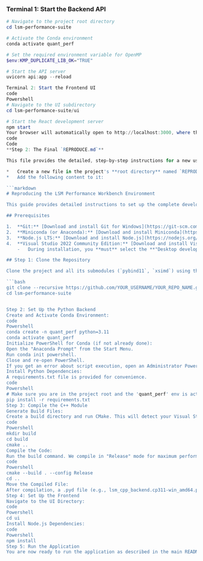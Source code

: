 ### Terminal 1: Start the Backend API

```powershell
# Navigate to the project root directory
cd lsm-performance-suite

# Activate the Conda environment
conda activate quant_perf

# Set the required environment variable for OpenMP
$env:KMP_DUPLICATE_LIB_OK="TRUE"

# Start the API server
uvicorn api:app --reload

Terminal 2: Start the Frontend UI
code
Powershell
# Navigate to the UI subdirectory
cd lsm-performance-suite/ui

# Start the React development server
npm start
Your browser will automatically open to http://localhost:3000, where the application will be running.
code
Code
**Step 2: The Final `REPRODUCE.md`**

This file provides the detailed, step-by-step instructions for a new user to set up your project from scratch on a Windows machine.

*   Create a new file in the project's **root directory** named `REPRODUCE.md`.
*   Add the following content to it:

```markdown
# Reproducing the LSM Performance Workbench Environment

This guide provides detailed instructions to set up the complete development environment for this project on a Windows machine.

## Prerequisites

1.  **Git:** [Download and install Git for Windows](https://git-scm.com/download/win).
2.  **Miniconda (or Anaconda):** [Download and install Miniconda](https://docs.conda.io/en/latest/miniconda.html). This is used for managing the Python environment.
3.  **Node.js LTS:** [Download and install Node.js](https://nodejs.org/). This is used for the frontend React application.
4.  **Visual Studio 2022 Community Edition:** [Download and install Visual Studio Community](https://visualstudio.microsoft.com/downloads/). This is required for the C++ compiler (MSVC).
    -   During installation, you **must** select the **"Desktop development with C++"** workload. This includes the necessary compiler, CMake integration, and SDKs.

## Step 1: Clone the Repository

Clone the project and all its submodules (`pybind11`, `xsimd`) using the `--recursive` flag.

```bash
git clone --recursive https://github.com/YOUR_USERNAME/YOUR_REPO_NAME.git
cd lsm-performance-suite


Step 2: Set Up the Python Backend
Create and Activate Conda Environment:
code
Powershell
conda create -n quant_perf python=3.11
conda activate quant_perf
Initialize PowerShell for Conda (if not already done):
Open the "Anaconda Prompt" from the Start Menu.
Run conda init powershell.
Close and re-open PowerShell.
If you get an error about script execution, open an Administrator PowerShell and run: Set-ExecutionPolicy RemoteSigned -Scope CurrentUser.
Install Python Dependencies:
A requirements.txt file is provided for convenience.
code
Powershell
# Make sure you are in the project root and the 'quant_perf' env is active
pip install -r requirements.txt
Step 3: Compile the C++ Module
Generate Build Files:
Create a build directory and run CMake. This will detect your Visual Studio compiler.
code
Powershell
mkdir build
cd build
cmake ..
Compile the Code:
Run the build command. We compile in "Release" mode for maximum performance.
code
Powershell
cmake --build . --config Release
cd ..
Move the Compiled File:
After compilation, a .pyd file (e.g., lsm_cpp_backend.cp311-win_amd64.pyd) will be located in lsm_cpp/Release/. You must manually move this file up one level into the lsm_cpp/ directory.
Step 4: Set Up the Frontend
Navigate to the UI Directory:
code
Powershell
cd ui
Install Node.js Dependencies:
code
Powershell
npm install
Step 5: Run the Application
You are now ready to run the application as described in the main README.md.
